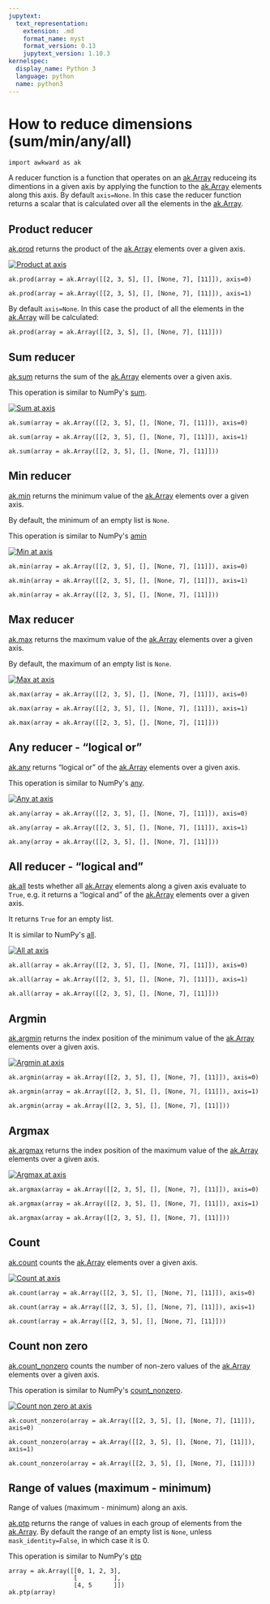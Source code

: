 ```yaml
---
jupytext:
  text_representation:
    extension: .md
    format_name: myst
    format_version: 0.13
    jupytext_version: 1.10.3
kernelspec:
  display_name: Python 3
  language: python
  name: python3
---
```


How to reduce dimensions (sum/min/any/all)
==========================================

```{code-cell} ipython3
import awkward as ak
```

A reducer function is a function that operates on an [ak.Array](https://awkward-array.readthedocs.io/en/latest/_auto/ak.Array.html) reduceing its dimentions in a given axis by applying the function to the [ak.Array](https://awkward-array.readthedocs.io/en/latest/_auto/ak.Array.html) elements along this axis. By default `axis=None`. In this case the reducer function returns a scalar that is calculated over all the elements in the [ak.Array](https://awkward-array.readthedocs.io/en/latest/_auto/ak.Array.html).

Product reducer
---------------

[ak.prod](https://awkward-array.readthedocs.io/en/latest/_auto/ak.prod.html) returns the product of the [ak.Array](https://awkward-array.readthedocs.io/en/latest/_auto/ak.Array.html) elements over a given axis.

[![Product at axis](img/product.svg)](img/product.svg)

```{code-cell} ipython3
ak.prod(array = ak.Array([[2, 3, 5], [], [None, 7], [11]]), axis=0)
```

```{code-cell} ipython3
ak.prod(array = ak.Array([[2, 3, 5], [], [None, 7], [11]]), axis=1)
```

By default `axis=None`. In this case the product of all the elements in the [ak.Array](https://awkward-array.readthedocs.io/en/latest/_auto/ak.Array.html) will be calculated:

```{code-cell} ipython3
ak.prod(array = ak.Array([[2, 3, 5], [], [None, 7], [11]]))
```

Sum reducer
-----------

[ak.sum](https://awkward-array.readthedocs.io/en/latest/_auto/ak.sum.html) returns the sum of the [ak.Array](https://awkward-array.readthedocs.io/en/latest/_auto/ak.Array.html) elements over a given axis.

This operation is similar to NumPy's [sum](https://docs.scipy.org/doc/numpy/reference/generated/numpy.sum.html).

[![Sum at axis](img/sum.svg)](img/sum.svg)

```{code-cell} ipython3
ak.sum(array = ak.Array([[2, 3, 5], [], [None, 7], [11]]), axis=0)
```

```{code-cell} ipython3
ak.sum(array = ak.Array([[2, 3, 5], [], [None, 7], [11]]), axis=1)
```

```{code-cell} ipython3
ak.sum(array = ak.Array([[2, 3, 5], [], [None, 7], [11]]))
```

Min reducer
-----------

[ak.min](https://awkward-array.readthedocs.io/en/latest/_auto/ak.min.html) returns the minimum value of the [ak.Array](https://awkward-array.readthedocs.io/en/latest/_auto/ak.Array.html) elements over a given axis.

By default, the minimum of an empty list is `None`.

This operation is similar to NumPy's [amin](https://docs.scipy.org/doc/numpy/reference/generated/numpy.amin.html)

[![Min at axis](img/min.svg)](img/min.svg)

```{code-cell} ipython3
ak.min(array = ak.Array([[2, 3, 5], [], [None, 7], [11]]), axis=0)
```

```{code-cell} ipython3
ak.min(array = ak.Array([[2, 3, 5], [], [None, 7], [11]]), axis=1)
```

```{code-cell} ipython3
ak.min(array = ak.Array([[2, 3, 5], [], [None, 7], [11]]))
```

Max reducer
-----------

[ak.max](https://awkward-array.readthedocs.io/en/latest/_auto/ak.max.html) returns the maximum value of the [ak.Array](https://awkward-array.readthedocs.io/en/latest/_auto/ak.Array.html) elements over a given axis.

By default, the maximum of an empty list is `None`.

[![Max at axis](img/max.svg)](img/max.svg)

```{code-cell} ipython3
ak.max(array = ak.Array([[2, 3, 5], [], [None, 7], [11]]), axis=0)
```

```{code-cell} ipython3
ak.max(array = ak.Array([[2, 3, 5], [], [None, 7], [11]]), axis=1)
```

```{code-cell} ipython3
ak.max(array = ak.Array([[2, 3, 5], [], [None, 7], [11]]))
```

Any reducer - “logical or”
--------------------------

[ak.any](https://awkward-array.readthedocs.io/en/latest/_auto/ak.any.html) returns “logical or” of the [ak.Array](https://awkward-array.readthedocs.io/en/latest/_auto/ak.Array.html) elements over a given axis.

This operation is similar to NumPy's [any](https://docs.scipy.org/doc/numpy/reference/generated/numpy.any.html).

[![Any at axis](img/any.svg)](img/any.svg)

```{code-cell} ipython3
ak.any(array = ak.Array([[2, 3, 5], [], [None, 7], [11]]), axis=0)
```

```{code-cell} ipython3
ak.any(array = ak.Array([[2, 3, 5], [], [None, 7], [11]]), axis=1)
```

```{code-cell} ipython3
ak.any(array = ak.Array([[2, 3, 5], [], [None, 7], [11]]))
```

All reducer - “logical and”
---------------------------

[ak.all](https://awkward-array.readthedocs.io/en/latest/_auto/ak.all.html) tests whether all [ak.Array](https://awkward-array.readthedocs.io/en/latest/_auto/ak.Array.html) elements along a given axis evaluate to `True`, e.g. it returns a “logical and” of the [ak.Array](https://awkward-array.readthedocs.io/en/latest/_auto/ak.Array.html) elements over a given axis.

It returns `True` for an empty list.

It is similar to NumPy's [all](https://docs.scipy.org/doc/numpy/reference/generated/numpy.all.html).

[![All at axis](img/all.svg)](img/all.svg)

```{code-cell} ipython3
ak.all(array = ak.Array([[2, 3, 5], [], [None, 7], [11]]), axis=0)
```

```{code-cell} ipython3
ak.all(array = ak.Array([[2, 3, 5], [], [None, 7], [11]]), axis=1)
```

```{code-cell} ipython3
ak.all(array = ak.Array([[2, 3, 5], [], [None, 7], [11]]))
```

Argmin
------

[ak.argmin](https://awkward-array.readthedocs.io/en/latest/_auto/ak.argmin.html) returns the index position of the minimum value of the [ak.Array](https://awkward-array.readthedocs.io/en/latest/_auto/ak.Array.html) elements over a given axis.

[![Argmin at axis](img/argmin.svg)](img/argmin.svg)

```{code-cell} ipython3
ak.argmin(array = ak.Array([[2, 3, 5], [], [None, 7], [11]]), axis=0)
```

```{code-cell} ipython3
ak.argmin(array = ak.Array([[2, 3, 5], [], [None, 7], [11]]), axis=1)
```

```{code-cell} ipython3
ak.argmin(array = ak.Array([[2, 3, 5], [], [None, 7], [11]]))
```

Argmax
------

[ak.argmax](https://awkward-array.readthedocs.io/en/latest/_auto/ak.argmax.html) returns the index position of the maximum value of the [ak.Array](https://awkward-array.readthedocs.io/en/latest/_auto/ak.Array.html) elements over a given axis.

[![Argmax at axis](img/argmax.svg)](img/argmax.svg)

```{code-cell} ipython3
ak.argmax(array = ak.Array([[2, 3, 5], [], [None, 7], [11]]), axis=0)
```

```{code-cell} ipython3
ak.argmax(array = ak.Array([[2, 3, 5], [], [None, 7], [11]]), axis=1)
```

```{code-cell} ipython3
ak.argmax(array = ak.Array([[2, 3, 5], [], [None, 7], [11]]))
```

Count
-----

[ak.count](https://awkward-array.readthedocs.io/en/latest/_auto/ak.count.html) counts the [ak.Array](https://awkward-array.readthedocs.io/en/latest/_auto/ak.Array.html) elements over a given axis.

[![Count at axis](img/count.svg)](img/count.svg)

```{code-cell} ipython3
ak.count(array = ak.Array([[2, 3, 5], [], [None, 7], [11]]), axis=0)
```

```{code-cell} ipython3
ak.count(array = ak.Array([[2, 3, 5], [], [None, 7], [11]]), axis=1)
```

```{code-cell} ipython3
ak.count(array = ak.Array([[2, 3, 5], [], [None, 7], [11]]))
```

Count non zero
--------------

[ak.count_nonzero](https://awkward-array.readthedocs.io/en/latest/_auto/ak.count_nonzero.html) counts the number of non-zero values of the [ak.Array](https://awkward-array.readthedocs.io/en/latest/_auto/ak.Array.html) elements over a given axis.

This operation is similar to NumPy's [count_nonzero](https://docs.scipy.org/doc/numpy/reference/generated/numpy.count_nonzero.html).

[![Count non zero at axis](img/count_nonzero.svg)](img/count_nonzero.svg)

```{code-cell} ipython3
ak.count_nonzero(array = ak.Array([[2, 3, 5], [], [None, 7], [11]]), axis=0)
```

```{code-cell} ipython3
ak.count_nonzero(array = ak.Array([[2, 3, 5], [], [None, 7], [11]]), axis=1)
```

```{code-cell} ipython3
ak.count_nonzero(array = ak.Array([[2, 3, 5], [], [None, 7], [11]]))
```

Range of values (maximum - minimum)
-----------------------------------

Range of values (maximum - minimum) along an axis.

[ak.ptp](https://awkward-array.readthedocs.io/en/latest/_auto/ak.ptp.html) returns the range of values in each group of elements from the [ak.Array](https://awkward-array.readthedocs.io/en/latest/_auto/ak.Array.html). By default the range of an empty list is `None`, unless `mask_identity=False`, in which case it is 0.

This operation is similar to NumPy's [ptp](https://docs.scipy.org/doc/numpy/reference/generated/numpy.ptp.html)

```{code-cell} ipython3
array = ak.Array([[0, 1, 2, 3],
                  [          ],
                  [4, 5      ]])
ak.ptp(array)
```
